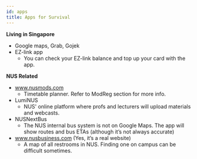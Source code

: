 ```yaml
---
id: apps
title: Apps for Survival
---
```


**Living in Singapore**
- Google maps, Grab, Gojek
- EZ-link app
	- You can check your EZ-link balance and top up your card with the app.

**NUS Related**
- www.nusmods.com
	- Timetable planner. Refer to ModReg section for more info.
- LumiNUS
	- NUS' online platform where profs and lecturers will upload materials and webcasts. 
- NUSNextBus
	- The NUS internal bus system is not on Google Maps. The app will show routes and bus ETAs (although it’s not always accurate)
- www.nusbusiness.com (Yes, it’s a real website)
	- A map of all restrooms in NUS. Finding one on campus can be difficult sometimes.
